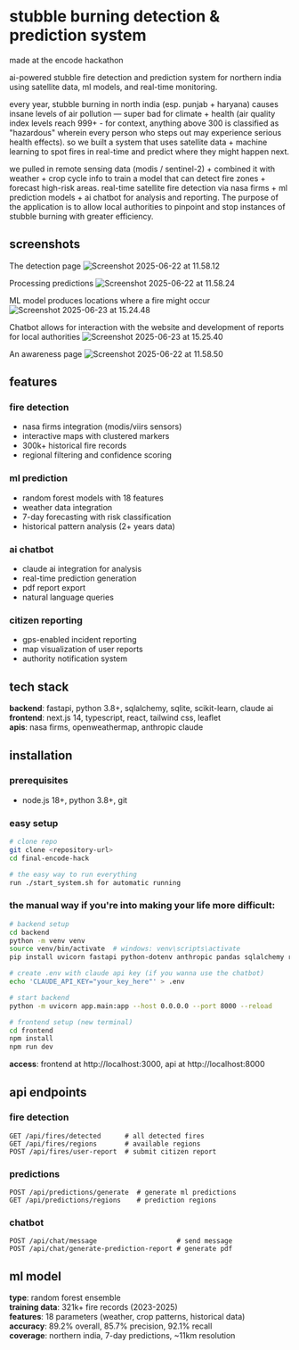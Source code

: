 # stubble burning detection & prediction system 

made at the encode hackathon

ai-powered stubble fire detection and prediction system for northern india using satellite data, ml models, and real-time monitoring.

every year, stubble burning in north india (esp. punjab + haryana) causes insane levels of air pollution — super bad for climate + health (air quality index levels reach 999+ - for context, anything above 300 is classified as "hazardous" wherein every person who steps out may experience  serious health effects). so we built a system that uses satellite data + machine learning to spot fires in real-time and predict where they might happen next. 

we pulled in remote sensing data (modis / sentinel-2) + combined it with weather + crop cycle info to train a model that can detect fire zones + forecast high-risk areas. real-time satellite fire detection via nasa firms + ml prediction models + ai chatbot for analysis and reporting. The purpose of the application is to allow local authorities to pinpoint and stop instances of stubble burning with greater efficiency. 

## screenshots

The detection page
![Screenshot 2025-06-22 at 11.58.12](Screenshot%202025-06-22%20at%2011.58.12.png)

Processing predictions
![Screenshot 2025-06-22 at 11.58.24](Screenshot%202025-06-22%20at%2011.58.24.png)

ML model produces locations where a fire might occur
![Screenshot 2025-06-23 at 15.24.48](Screenshot%202025-06-23%20at%2015.24.48.png)

Chatbot allows for interaction with the website and development of reports for local authorities
![Screenshot 2025-06-23 at 15.25.40](Screenshot%202025-06-23%20at%2015.25.40.png)

An awareness page
![Screenshot 2025-06-22 at 11.58.50](Screenshot%202025-06-22%20at%2011.58.50.png)

## features

### fire detection
- nasa firms integration (modis/viirs sensors)
- interactive maps with clustered markers
- 300k+ historical fire records
- regional filtering and confidence scoring

### ml prediction
- random forest models with 18 features
- weather data integration
- 7-day forecasting with risk classification
- historical pattern analysis (2+ years data)

### ai chatbot
- claude ai integration for analysis
- real-time prediction generation
- pdf report export
- natural language queries

### citizen reporting
- gps-enabled incident reporting
- map visualization of user reports
- authority notification system

## tech stack

**backend**: fastapi, python 3.8+, sqlalchemy, sqlite, scikit-learn, claude ai  
**frontend**: next.js 14, typescript, react, tailwind css, leaflet  
**apis**: nasa firms, openweathermap, anthropic claude

## installation

### prerequisites
- node.js 18+, python 3.8+, git

### easy setup
```bash
# clone repo
git clone <repository-url>
cd final-encode-hack

# the easy way to run everything
run ./start_system.sh for automatic running
```
### the manual way if you're into making your life more difficult:
```bash
# backend setup
cd backend
python -m venv venv
source venv/bin/activate  # windows: venv\scripts\activate
pip install uvicorn fastapi python-dotenv anthropic pandas sqlalchemy reportlab

# create .env with claude api key (if you wanna use the chatbot)
echo 'CLAUDE_API_KEY="your_key_here"' > .env

# start backend
python -m uvicorn app.main:app --host 0.0.0.0 --port 8000 --reload

# frontend setup (new terminal)
cd frontend
npm install
npm run dev
```
**access**: frontend at http://localhost:3000, api at http://localhost:8000

## api endpoints

### fire detection
```
GET /api/fires/detected      # all detected fires
GET /api/fires/regions       # available regions
POST /api/fires/user-report  # submit citizen report
```

### predictions
```
POST /api/predictions/generate  # generate ml predictions
GET /api/predictions/regions    # prediction regions
```

### chatbot
```
POST /api/chat/message                    # send message
POST /api/chat/generate-prediction-report # generate pdf
```

## ml model

**type**: random forest ensemble  
**training data**: 321k+ fire records (2023-2025)  
**features**: 18 parameters (weather, crop patterns, historical data)  
**accuracy**: 89.2% overall, 85.7% precision, 92.1% recall  
**coverage**: northern india, 7-day predictions, ~11km resolution